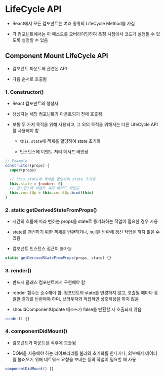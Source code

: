 # LifeCycle API

- React에서 모든 컴포넌트는 여러 종류의 LifeCycle Method를 가짐

- 각 컴포넌트에서는 이 메소드를 오버라이딩하여 특정 시점에서 코드가 실행될 수 있도록 설정할 수 있음

## Component Mount LifeCycle API

- 컴포넌트 마운트와 관련된 API

- 다음 순서로 호출됨

### 1. Constructor()

  - React 컴포넌트의 생성자

  - 생성자는 해당 컴포넌트가 마운트되기 전에 호출됨

  - 보통 두 가지 목적을 위해 사용되고, 그 외의 목적을 위해서는 다른 LifeCycle API를 사용해야 함

    - `this.state`에 객체를 할당하여 state 초기화

    - 인스턴스에 이벤트 처리 메서드 바인딩

  ```js
  // Example
  constructor(props) {
    super(props)

    // this.state에 객체를 할당하여 state 초기화
    this.state = {number: 0}
    // 인스턴스에 이벤트 처리 메서드 바인딩
    this.countUp = this.countUp.bind(this)
  }
  ```

### 2. static getDerivedStateFromProps()

  - 시간의 흐름에 따라 변하는 props를 state로 동기화하는 작업이 필요한 경우 사용

  - state를 갱신하기 위한 객체를 반환하거나, null을 반환해 갱신 작업을 하지 않을 수 있음

  - 컴포넌트 인스턴스 접근이 불가능

  ```js
  static getDerivedStateFromProps(props, state) {}
  ```

### 3. render()

  - 반드시 클래스 컴포넌트에서 구현해야 함

  - render 함수는 순수해야 함: 컴포넌트의 state를 변경하지 않고, 호출될 때마다 동일한 결과를 반환해야 하며, 브라우저와 직접적인 상호작용을 하지 않음

  - shouldComponentUpdate 메소드가 false를 반환할 시 호출되지 않음

  ```js
  render() {}
  ```

### 4. componentDidMount()

  - 컴포넌트가 마운트된 직후에 호출됨

  - DOM을 사용해야 하는 라이브러리를 불러와 초기화를 한다거나, 외부에서 데이터를 불러오기 위해 네트워크 요청을 보내는 등의 작업이 필요할 때 사용

  ```js
  componentDidMount() {}
  ```